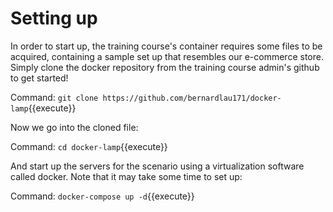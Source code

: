 # Setting up

In order to start up, the training course's container requires some files to be acquired, containing a sample set up that resembles our e-commerce store. Simply clone the docker repository from the training course admin's github to get started!

Command:
`git clone https://github.com/bernardlau171/docker-lamp`{{execute}}


Now we go into the cloned file:

Command: `cd docker-lamp`{{execute}}


And start up the servers for the scenario using a virtualization software called docker. Note that it may take some time to set up:

Command: `docker-compose up -d`{{execute}}
